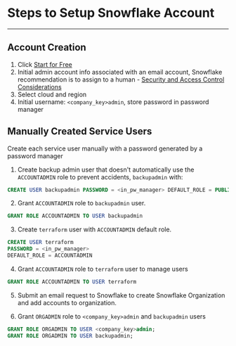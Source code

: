 # Steps to Setup Snowflake Account

---
## Account Creation

1. Click [Start for Free](https://signup.snowflake.com/?_ga=2.21000191.578029026.1626227286-491675626.1601861206)
2. Initial admin account info associated with an email account, Snowflake recommendation is to assign to a human - [Security and Access Control Considerations](https://docs.snowflake.com/en/user-guide/security-access-control-considerations.html)
3. Select cloud and region
4. Initial username: `<company_key>admin`, store password in password manager

## Manually Created Service Users
Create each service user manually with a password generated by a password manager

1. Create backup admin user that doesn't automatically use the `ACCOUNTADMIN` role to prevent accidents, `backupadmin` with:
```sql
CREATE USER backupadmin PASSWORD = <in_pw_manager> DEFAULT_ROLE = PUBLIC
```
2. Grant `ACCOUNTADMIN` role to `backupadmin` user.
```sql
GRANT ROLE ACCOUNTADMIN TO USER backupadmin
```
3. Create `terraform` user with `ACCOUNTADMIN` default role.
```sql
CREATE USER terraform
PASSWORD = <in_pw_manager>
DEFAULT_ROLE = ACCOUNTADMIN
```
4. Grant `ACCOUNTADMIN` role to `terraform` user to manage users
```sql
GRANT ROLE ACCOUNTADMIN TO USER terraform
```

5. Submit an email request to Snowflake to create Snowflake Organization and add accounts to organization.

6. Grant `ORGADMIN` role to `<company_key>admin` and `backupadmin` users
```sql
GRANT ROLE ORGADMIN TO USER <company_key>admin;
GRANT ROLE ORGADMIN TO USER backupadmin;
```
